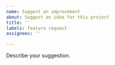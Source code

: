 ```yaml
---
name: Suggest an improvement
about: Suggest an idea for this project
title: ''
labels: feature request
assignees: ''

---
```


Describe your suggestion.
